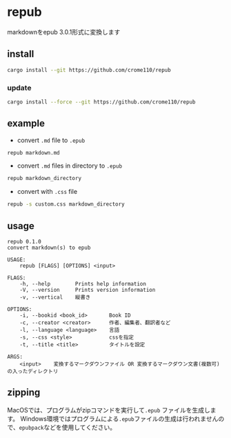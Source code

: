 # repub
markdownをepub 3.0.1形式に変換します

## install
```bash
cargo install --git https://github.com/crome110/repub
```

### update
```bash
cargo install --force --git https://github.com/crome110/repub
```

## example
- convert `.md` file to `.epub`
```bash
repub markdown.md
```

- convert `.md` files in directory to `.epub`
```bash
repub markdown_directory
```

- convert with `.css` file
```bash
repub -s custom.css markdown_directory
```

## usage
```
repub 0.1.0
convert markdown(s) to epub

USAGE:
    repub [FLAGS] [OPTIONS] <input>

FLAGS:
    -h, --help        Prints help information
    -V, --version     Prints version information
    -v, --vertical    縦書き

OPTIONS:
    -i, --bookid <book_id>       Book ID
    -c, --creator <creator>      作者、編集者、翻訳者など
    -l, --language <language>    言語
    -s, --css <style>            cssを指定
    -t, --title <title>          タイトルを設定

ARGS:
    <input>    変換するマークダウンファイル OR 変換するマークダウン文書(複数可)の入ったディレクトリ
```

## zipping
MacOSでは、プログラムがzipコマンドを実行して`.epub` ファイルを生成します。
Windows環境ではプログラムによる`.epub`ファイルの生成は行われませんので、`epubpack`などを使用してください。
